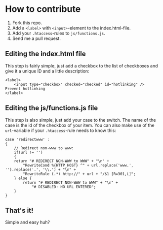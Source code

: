 # How to contribute

1. Fork this repo.
2. Add a `<label>` with `<input>`-element to the index.html-file.
3. Add your `.htaccess`-rules to `js/functions.js`.
4. Send me a pull request.

## Editing the index.html file

This step is fairly simple, just add a checkbox to the list of checkboxes and give it a unique ID and a little description:

    <label>
        <input type="checkbox" checked="checked" id="hotlinking" /> Prevent hotlinking
    </label>

## Editing the js/functions.js file

This step is also simple, just add your case to the switch. The name of the case is the id of the checkbox of your item.
You can also make use of the `url`-variable if your `.htaccess`-rule needs to know this:

    case 'redirectwww' :
    {
        // Redirect non-www to www:
        if(url != '')
        {
        return "# REDIRECT NON-WWW to WWW" + "\n" +
            "RewriteCond %{HTTP_HOST} ^" + url.replace('www.', '').replace('.', '\\.') + "\n" +
            "RewriteRule (.*) http://" + url + "/$1 [R=301,L]";
        } else {
            return "# REDIRECT NON-WWW to WWW" + "\n" +
                "# DISABLED: NO URL ENTERED";
        }
    }

## That's it!

Simple and easy huh?